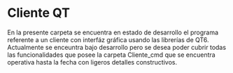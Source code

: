 # Cliente QT

En la presente carpeta se encuentra en estado de desarrollo el programa referente a un cliente con interfáz gráfica usando las librerías de QT6. Actualmente se enceuntra bajo desarrollo pero se desea poder cubrir todas las funcionalidades que posee la carpeta Cliente_cmd que se encuentra operativa hasta la fecha con ligeros detalles constructivos.
